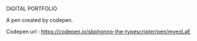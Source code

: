 DIGITAL PORTFOLIO

  A pen created by codepen.

Codepen url : https://codepen.io/sbphonnq-the-typescripter/pen/myeoLaE


